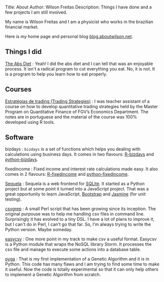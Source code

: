 Title: About
Author: Wilson Freitas
Description: Things I have done and a few projects I am still involved.

<div itemscope itemtype="http://data-vocabulary.org/Person"> 
  My name is <span itemprop="name">Wilson Freitas</span> and I am a <span itemprop="title">physicist</span> who works in the brazilian financial market.

  Here is my home page and personal blog
  <a href="http://blog.aboutwilson.net" itemprop="url">blog.aboutwilson.net</a>.
</div>

## Things I did

[The Abs Diet](http://aboutwilson.net/abs-diet.html)
:	Yeah! I did the abs diet and I can tell that was an enjoyable process. It isn't a radical program to cut everything you eat. No, it is not. It is a program to help you learn how to eat properly.

## Courses

[Estratégias de trading (Trading Strategies)](http://aboutwilson.net/trading-strategies)
:	I was teacher assistant of a course on how to develop quantitative trading strategies held by the Master Program on Quantitative Finance of FGV’s Economics Department. The notes are in portuguese and the material of the course was 100% developed using R tools.


## Software

bizdays
:	`bizdays` is a set of functions which helps you dealing with calculations using business days. It comes in two flavours: [R-bizdays](https://github.com/wilsonfreitas/R-bizdays) and [python-bizdays](https://github.com/wilsonfreitas/bizdays).

fixedincome
:	Fixed income and interest rate calculations made easy. It also comes in 2 flavours: [R-fixedincome](https://github.com/wilsonfreitas/R-fixedincome) and [python-fixedincome](https://github.com/wilsonfreitas/python-fixedincome).

[Sequela](https://github.com/wilsonfreitas/sequela)
:	Sequela is a web frontend for [SQLite](http://www.sqlite.org/). It started as a Python project but at some point it turned into a JavaScript project. That was a great opportunity to learn JavaScript, [Bootstrap](http://getbootstrap.com/2.3.2/index.html) and [Jasmine](http://pivotal.github.io/jasmine/) (for unit testing).

[csvgrep](http://aboutwilson.net/csvgrep)
:	A small Perl script that has been growing since its inception. The original purpouse was to help me handling csv files in command line. Surprisingly it has evolved to a tiny DSL. I have a lot of plans to improve it, but I can't do in Perl, I can't go that far. So, I'm always trying to write the Python version. Maybe someday.

[easycsv](https://github.com/wilsonfreitas/easycsv)
:	One more point in my track to make csv a useful format. Easycsv is a Python module that wraps the NoSQL library Storm. It processes the csv file and manage to execute some actions into a database table.

[pyga](https://github.com/wilsonfreitas/pyga)
:	That is my first implementation of a Genetic Algorithm and it is in Python. This code has many flaws and I am trying to find some time to make it useful. Now the code is totally experimental so that it can only help others to implement a Genetic Algorithm from scratch.

